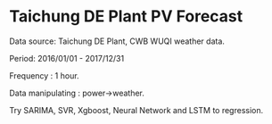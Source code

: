 # Taichung DE Plant PV Forecast  

Data source: Taichung DE Plant, CWB WUQI weather data.

Period: 2016/01/01 - 2017/12/31

Frequency : 1 hour.

Data manipulating : power→weather.

Try SARIMA, SVR, Xgboost, Neural Network and LSTM to regression.
